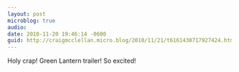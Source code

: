 ```yaml
---
layout: post
microblog: true
audio: 
date: 2010-11-20 19:46:14 -0600
guid: http://craigmcclellan.micro.blog/2010/11/21/t6161430717927424.html
---
```

Holy crap! Green Lantern trailer! So excited!
